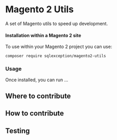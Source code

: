 # Magento 2 Utils

A set of Magento utils to speed up development.

#### Installation within a Magento 2 site
To use within your Magento 2 project you can use:
````
composer require sqlexception/magento2-utils
````
### Usage
Once installed, you can run ...
## Where to contribute

## How to contribute

## Testing
